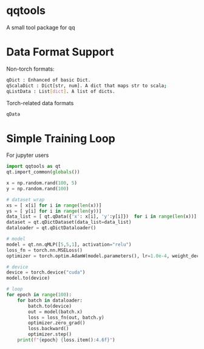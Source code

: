 # qqtools

A small tool package for qq


# Data Format Support

Non-torch formats:
```bash
qDict : Enhanced of basic Dict.
qScalaDict : Dict[str, num]. A dict that maps str to scala;
qListData : List[dict]. A list of dicts.
```

Torch-related data formats
```bash
qData
```



# Simple Training Loop

For jupyter users

```python
import qqtools as qt
qt.import_common(globals())

x = np.random.rand(100, 5)
y = np.random.rand(100)

# dataset wrap
xs = [ x[i] for i in range(len(x))]
ys = [ y[i] for i in range(len(y))]
data_list = [ qt.qData({'x': x[i], 'y':y[i]})  for i in range(len(x))] 
dataset = qt.qDictDataset(data_list=data_list)
dataloader = qt.qDictDataloader()

# model
model = qt.nn.qMLP([5,5,1], activation="relu")
loss_fn = torch.nn.MSELoss()
optimizer = torch.optim.AdamW(model.parameters(), lr=1.0e-4, weight_decay=0.01)

# device
device = torch.device("cuda")
model.to(device)

# loop
for epoch in range(100):
    for batch in dataloader:
        batch.to(device)
        out = model(batch.x)
        loss = loss_fn(out, batch.y)
        optimizer.zero_grad()
        loss.backward()
        optimizer.step()
    print(f"{epoch} {loss.item():4.6f}")
```
